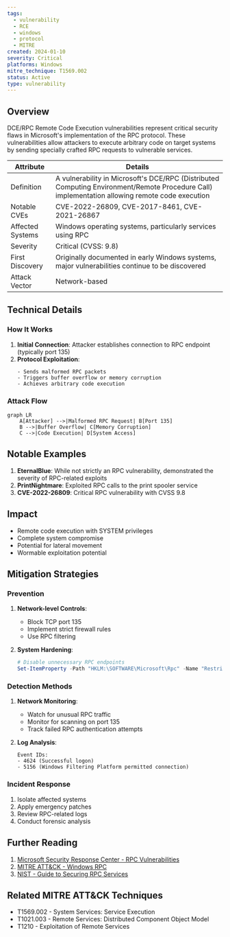 ```yaml
---
tags:
  - vulnerability
  - RCE
  - windows
  - protocol
  - MITRE
created: 2024-01-10
severity: Critical
platforms: Windows
mitre_technique: T1569.002
status: Active
type: vulnerability
---
```

## Overview
DCE/RPC Remote Code Execution vulnerabilities represent critical security flaws in Microsoft's implementation of the RPC protocol. These vulnerabilities allow attackers to execute arbitrary code on target systems by sending specially crafted RPC requests to vulnerable services.

| Attribute | Details |
|-----------|---------|
| Definition | A vulnerability in Microsoft's DCE/RPC (Distributed Computing Environment/Remote Procedure Call) implementation allowing remote code execution |
| Notable CVEs | CVE-2022-26809, CVE-2017-8461, CVE-2021-26867 |
| Affected Systems | Windows operating systems, particularly services using RPC |
| Severity | Critical (CVSS: 9.8) |
| First Discovery | Originally documented in early Windows systems, major vulnerabilities continue to be discovered |
| Attack Vector | Network-based |

## Technical Details

### How It Works
1. **Initial Connection**: Attacker establishes connection to RPC endpoint (typically port 135)
2. **Protocol Exploitation**: 
   ```
   - Sends malformed RPC packets
   - Triggers buffer overflow or memory corruption
   - Achieves arbitrary code execution
   ```

### Attack Flow
```mermaid
graph LR
    A[Attacker] -->|Malformed RPC Request| B[Port 135]
    B -->|Buffer Overflow| C[Memory Corruption]
    C -->|Code Execution| D[System Access]
```

## Notable Examples
1. **EternalBlue**: While not strictly an RPC vulnerability, demonstrated the severity of RPC-related exploits
2. **PrintNightmare**: Exploited RPC calls to the print spooler service
3. **CVE-2022-26809**: Critical RPC vulnerability with CVSS 9.8

## Impact
- Remote code execution with SYSTEM privileges
- Complete system compromise
- Potential for lateral movement
- Wormable exploitation potential

## Mitigation Strategies

### Prevention
1. **Network-level Controls**:
   - Block TCP port 135
   - Implement strict firewall rules
   - Use RPC filtering

2. **System Hardening**:
   ```powershell
   # Disable unnecessary RPC endpoints
   Set-ItemProperty -Path "HKLM:\SOFTWARE\Microsoft\Rpc" -Name "RestrictRemoteClients" -Value 1
   ```

### Detection Methods
1. **Network Monitoring**:
   - Watch for unusual RPC traffic
   - Monitor for scanning on port 135
   - Track failed RPC authentication attempts

2. **Log Analysis**:
   ```
   Event IDs:
   - 4624 (Successful logon)
   - 5156 (Windows Filtering Platform permitted connection)
   ```

### Incident Response
1. Isolate affected systems
2. Apply emergency patches
3. Review RPC-related logs
4. Conduct forensic analysis

## Further Reading
1. [Microsoft Security Response Center - RPC Vulnerabilities](https://msrc.microsoft.com/update-guide/vulnerability)
2. [MITRE ATT&CK - Windows RPC](https://attack.mitre.org/techniques/T1569/002/)
3. [NIST - Guide to Securing RPC Services](https://nvd.nist.gov/vuln/detail/CVE-2022-26809)

## Related MITRE ATT&CK Techniques
- T1569.002 - System Services: Service Execution
- T1021.003 - Remote Services: Distributed Component Object Model
- T1210 - Exploitation of Remote Services